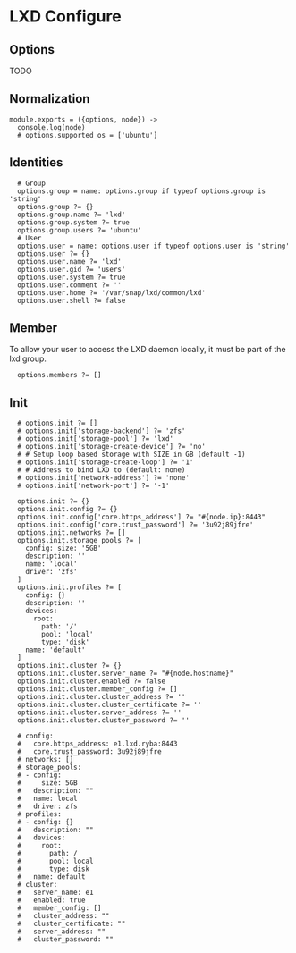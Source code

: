 
# LXD Configure

## Options

TODO

## Normalization

    module.exports = ({options, node}) ->
      console.log(node)
      # options.supported_os = ['ubuntu']
      
## Identities

      # Group
      options.group = name: options.group if typeof options.group is 'string'
      options.group ?= {}
      options.group.name ?= 'lxd'
      options.group.system ?= true
      options.group.users ?= 'ubuntu'
      # User
      options.user = name: options.user if typeof options.user is 'string'
      options.user ?= {}
      options.user.name ?= 'lxd'
      options.user.gid ?= 'users'
      options.user.system ?= true
      options.user.comment ?= ''
      options.user.home ?= '/var/snap/lxd/common/lxd'
      options.user.shell ?= false

## Member

To allow your user to access the LXD daemon locally, it must be part of the lxd group.

      options.members ?= []

## Init

      # options.init ?= []
      # options.init['storage-backend'] ?= 'zfs'
      # options.init['storage-pool'] ?= 'lxd'
      # options.init['storage-create-device'] ?= 'no'
      # # Setup loop based storage with SIZE in GB (default -1)
      # options.init['storage-create-loop'] ?= '1'
      # # Address to bind LXD to (default: none)
      # options.init['network-address'] ?= 'none'
      # options.init['network-port'] ?= '-1'
      
      options.init ?= {}
      options.init.config ?= {}
      options.init.config['core.https_address'] ?= "#{node.ip}:8443"
      options.init.config['core.trust_password'] ?= '3u92j89jfre'
      options.init.networks ?= []
      options.init.storage_pools ?= [
        config: size: '5GB'
        description: ''
        name: 'local'
        driver: 'zfs'
      ]
      options.init.profiles ?= [
        config: {}
        description: ''
        devices:
          root:
            path: '/'
            pool: 'local'
            type: 'disk'
        name: 'default'
      ]
      options.init.cluster ?= {}
      options.init.cluster.server_name ?= "#{node.hostname}"
      options.init.cluster.enabled ?= false
      options.init.cluster.member_config ?= []
      options.init.cluster.cluster_address ?= ''
      options.init.cluster.cluster_certificate ?= ''
      options.init.cluster.server_address ?= ''
      options.init.cluster.cluster_password ?= ''
      
      # config:
      #   core.https_address: e1.lxd.ryba:8443
      #   core.trust_password: 3u92j89jfre
      # networks: []
      # storage_pools:
      # - config:
      #     size: 5GB
      #   description: ""
      #   name: local
      #   driver: zfs
      # profiles:
      # - config: {}
      #   description: ""
      #   devices:
      #     root:
      #       path: /
      #       pool: local
      #       type: disk
      #   name: default
      # cluster:
      #   server_name: e1
      #   enabled: true
      #   member_config: []
      #   cluster_address: ""
      #   cluster_certificate: ""
      #   server_address: ""
      #   cluster_password: ""
